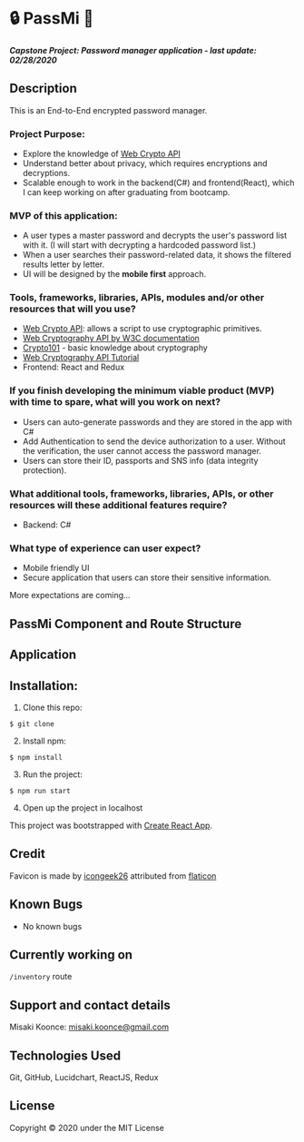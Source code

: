 # 🔒 PassMi 🔑

#### _Capstone Project: Password manager application - last update: 02/28/2020_

## Description
This is an End-to-End encrypted password manager.


### Project Purpose: 
- Explore the knowledge of [Web Crypto API](https://developer.mozilla.org/en-US/docs/Web/API/Web_Crypto_API)
- Understand better about privacy, which requires encryptions and decryptions.
- Scalable enough to work in the backend(C#) and frontend(React), which I can keep working on after graduating from bootcamp.


### MVP of this application:
- A user types a master password and decrypts the user's password list with it. (I will start with decrypting a hardcoded password list.)
- When a user searches their password-related data, it shows the filtered results letter by letter.
- UI will be designed by the __mobile first__ approach.


### Tools, frameworks, libraries, APIs, modules and/or other resources that will you use?
- [Web Crypto API](https://developer.mozilla.org/en-US/docs/Web/API/Web_Crypto_API): allows a script to use cryptographic primitives.
- [Web Cryptography API by W3C documentation](https://www.w3.org/TR/WebCryptoAPI/)
- [Crypto101](https://www.crypto101.io/) - basic knowledge about cryptography
- [Web Cryptography API Tutorial](http://qnimate.com/post-series/web-cryptography-api-tutorial/)
- Frontend: React and Redux


### If you finish developing the minimum viable product (MVP) with time to spare, what will you work on next?
- Users can auto-generate passwords and they are stored in the app with C#
- Add Authentication to send the device authorization to a user. Without the verification, the user cannot access the password manager.
- Users can store their ID, passports and SNS info (data integrity protection).


### What additional tools, frameworks, libraries, APIs, or other resources will these additional features require?
- Backend: C#

### What type of experience can user expect?
- Mobile friendly UI
- Secure application that users can store their sensitive information.

More expectations are coming...


## PassMi Component and Route Structure
<!-- <img src='./img/screenshot.png' alt='component structure' /> -->
<!-- Designed using [Lucidchart](https://www.lucidchart.com/) -->


## Application


## Installation:
1. Clone this repo:
```
$ git clone 
```

2. Install npm:

```
$ npm install
```

3. Run the project:
```
$ npm run start 
```

4. Open up the project in localhost

This project was bootstrapped with [Create React App](https://github.com/facebook/create-react-app).

## Credit
Favicon is made by [icongeek26](https://www.flaticon.com/authors/icongeek26) attributed from [flaticon](flaticon.com)


## Known Bugs
- No known bugs

## Currently working on
`/inventory` route

## Support and contact details
Misaki Koonce: misaki.koonce@gmail.com

## Technologies Used
Git, GitHub, Lucidchart, ReactJS, Redux

## License
Copyright © 2020 under the MIT License
